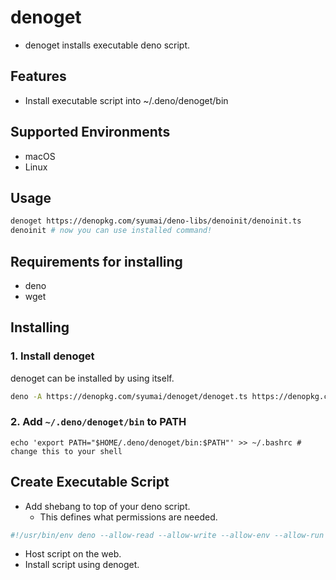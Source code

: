 # denoget

- denoget installs executable deno script.

## Features

- Install executable script into ~/.deno/denoget/bin

## Supported Environments

- macOS
- Linux

## Usage

```sh
denoget https://denopkg.com/syumai/deno-libs/denoinit/denoinit.ts
denoinit # now you can use installed command!
```

## Requirements for installing

- deno
- wget

## Installing

### 1. Install denoget

denoget can be installed by using itself.

```sh
deno -A https://denopkg.com/syumai/denoget/denoget.ts https://denopkg.com/syumai/denoget/denoget.ts
```

### 2. Add `~/.deno/denoget/bin` to PATH

```
echo 'export PATH="$HOME/.deno/denoget/bin:$PATH"' >> ~/.bashrc # change this to your shell
```

## Create Executable Script

- Add shebang to top of your deno script.
  - This defines what permissions are needed.

```sh
#!/usr/bin/env deno --allow-read --allow-write --allow-env --allow-run
```

- Host script on the web.
- Install script using denoget.
